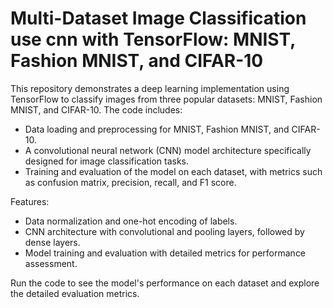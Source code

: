 # Multi-Dataset Image Classification use cnn with TensorFlow: MNIST, Fashion MNIST, and CIFAR-10

This repository demonstrates a deep learning implementation using TensorFlow to classify images from three popular datasets: MNIST, Fashion MNIST, and CIFAR-10. The code includes:

- Data loading and preprocessing for MNIST, Fashion MNIST, and CIFAR-10.
- A convolutional neural network (CNN) model architecture specifically designed for image classification tasks.
- Training and evaluation of the model on each dataset, with metrics such as confusion matrix, precision, recall, and F1 score.

Features:
- Data normalization and one-hot encoding of labels.
- CNN architecture with convolutional and pooling layers, followed by dense layers.
- Model training and evaluation with detailed metrics for performance assessment.

Run the code to see the model's performance on each dataset and explore the detailed evaluation metrics.

